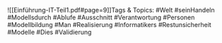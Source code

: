 
![[Einführung-IT-Teil1.pdf#page=9]]Tags & Topics:
   #Welt
   #seinHandeln
   #Modellsdurch
   #Ablufe
   #Ausschnitt
   #Verantwortung
   #Personen
   #Modellbildung
   #Man
   #Realisierung
   #Informatikers
   #Restunsicherheit
   #Modelle
   #Dies
   #Validierung